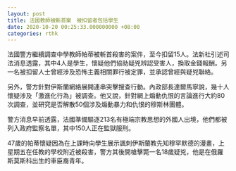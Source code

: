 ```yaml
---
layout: post
title: 法國教師被斬首案　被扣留者包括學生
date: 2020-10-20 00:25:33.000000000 +08:00
categories: rthk
---
```


法國警方繼續調查中學教師帕蒂被斬首殺害的案件，至今扣留15人。法新社引述司法消息透露，其中4人是學生，懷疑他們協助疑兇辨認受害人，換取金錢報酬。另一名被扣留人士曾經涉及恐怖主義相關罪行被定罪，並承認曾經與疑兇聯絡。

另外，警方針對伊斯蘭網絡展開連串突擊搜查行動。內政部長達爾馬寧說，幾十人懷疑涉及「激進化行為」被調查。他又說，針對網上煽動仇恨的言論進行大約80次調查，並研究是否解散50個涉及煽動暴力和仇恨的穆斯林團體。

警方消息早前透露，法國準備驅逐213名有極端宗教思想的外國人出境，他們都被列入政府監察名單，其中150人正在監獄服刑。

47歲的帕蒂懷疑因為在上課時向學生展示諷刺伊斯蘭教先知穆罕默德的漫畫，上星期五在任教的學校附近被殺害，警方其後開槍擊斃一名18歲疑兇，他是在俄羅斯莫斯科出生的車臣裔青年。
